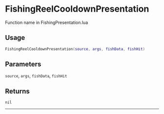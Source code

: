 # FishingReelCooldownPresentation
Function name in FishingPresentation.lua
## Usage
```lua
FishingReelCooldownPresentation(source, args, fishData, fishHit)
```
## Parameters
`source`, `args`, `fishData`, `fishHit`
## Returns
`nil`

---